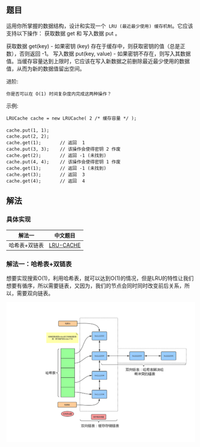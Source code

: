 ## 题目

运用你所掌握的数据结构，设计和实现一个  `LRU (最近最少使用) 缓存机制`。它应该支持以下操作： 获取数据 get 和 写入数据 put 。

获取数据 get(key) - 如果密钥 (key) 存在于缓存中，则获取密钥的值（总是正数），否则返回 -1。
写入数据 put(key, value) - 如果密钥不存在，则写入其数据值。当缓存容量达到上限时，它应该在写入新数据之前删除最近最少使用的数据值，从而为新的数据值留出空间。

进阶:
```
你是否可以在 O(1) 时间复杂度内完成这两种操作？
```

示例:
```
LRUCache cache = new LRUCache( 2 /* 缓存容量 */ );

cache.put(1, 1);
cache.put(2, 2);
cache.get(1);       // 返回  1
cache.put(3, 3);    // 该操作会使得密钥 2 作废
cache.get(2);       // 返回 -1 (未找到)
cache.put(4, 4);    // 该操作会使得密钥 1 作废
cache.get(1);       // 返回 -1 (未找到)
cache.get(3);       // 返回  3
cache.get(4);       // 返回  4
```

## 解法

### 具体实现

| 解法一        | 中文题目                                                                                 |
| ------------- | ---------------------------------------------------------------------------------------- |
| 哈希表+双链表 | [LRU-CACHE](https://github.com/whiteCcinn/leetcode-practice/blob/master/algorithm/LRU.c) |

### 解法一：哈希表+双链表

想要实现搜索O(1)，利用哈希表，就可以达到O(1)的情况，但是LRU的特性让我们想要有循序，所以需要链表，又因为，我们的节点会同时同时改变前后关系，所以，需要双向链表。

![LRU数据结构图解](/img/LRU.png)